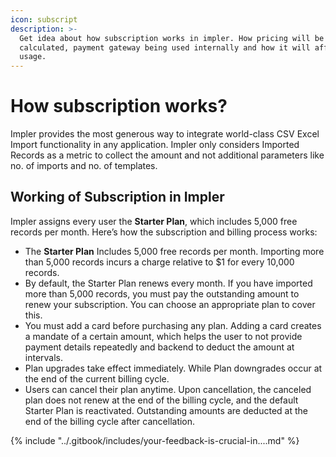 ```yaml
---
icon: subscript
description: >-
  Get idea about how subscription works in impler. How pricing will be
  calculated, payment gateway being used internally and how it will affect
  usage.
---
```


# How subscription works?

Impler provides the most generous way to integrate world-class CSV Excel Import functionality in any application. Impler only considers Imported Records as a metric to collect the amount and not additional parameters like no. of imports and no. of templates.

## Working of Subscription in Impler

Impler assigns every user the **Starter Plan**, which includes 5,000 free records per month. Here’s how the subscription and billing process works:

* The **Starter Plan** Includes 5,000 free records per month. Importing more than 5,000 records incurs a charge relative to $1 for every 10,000 records.
* By default, the Starter Plan renews every month. If you have imported more than 5,000 records, you must pay the outstanding amount to renew your subscription. You can choose an appropriate plan to cover this.
* You must add a card before purchasing any plan. Adding a card creates a mandate of a certain amount, which helps the user to not provide payment details repeatedly and backend to deduct the amount at intervals.
* Plan upgrades take effect immediately. While Plan downgrades occur at the end of the current billing cycle.
* Users can cancel their plan anytime. Upon cancellation, the canceled plan does not renew at the end of the billing cycle, and the default Starter Plan is reactivated. Outstanding amounts are deducted at the end of the billing cycle after cancellation.

{% include "../.gitbook/includes/your-feedback-is-crucial-in....md" %}
